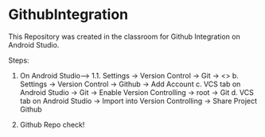 # GithubIntegration

This Repository was created in the classroom for Github Integration on Android Studio.

Steps:
1. On Android Studio-->
  1.1. Settings -> Version Control -> Git -> <<Add your Git Pathe and Test it>>
  b. Settings -> Version Control -> Github -> Add Account
  c. VCS tab on Android Studio -> Git -> Enable Version Controlling -> root -> Git
  d. VCS tab on Android Studio -> Import into Version Controlling -> Share Project Github
 
 
2. Github Repo check!
